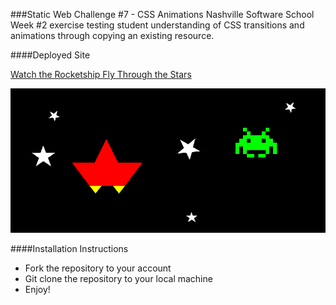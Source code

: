 ###Static Web Challenge #7 - CSS Animations
Nashville Software School Week #2 exercise testing student understanding of CSS transitions and animations through copying an existing resource.

####Deployed Site

[Watch the Rocketship Fly Through the Stars](tekishahammock.com/Challenge-7-CSS-Animations)

![static image of rocketship, stars, and space invader](https://github.com/tekishahammock/Challenge-7-CSS-Animations/raw/master/Challenge-7-CSS-Animations-Main.png)

####Installation Instructions

- Fork the repository to your account
- Git clone the repository to your local machine
- Enjoy!

